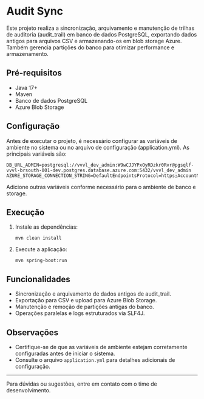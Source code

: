 # Audit Sync

Este projeto realiza a sincronização, arquivamento e manutenção de trilhas de auditoria (audit_trail) em banco de dados PostgreSQL, exportando dados antigos para arquivos CSV e armazenando-os em blob storage Azure. Também gerencia partições do banco para otimizar performance e armazenamento.

## Pré-requisitos
- Java 17+
- Maven
- Banco de dados PostgreSQL
- Azure Blob Storage

## Configuração
Antes de executar o projeto, é necessário configurar as variáveis de ambiente no sistema ou no arquivo de configuração (application.yml). As principais variáveis são:

```
DB_URL_ADMIN=postgresql://vvvl_dev_admin:W9wCJJYPxOyRDzkr0Rvr@pgsqlf-vvvl-brsouth-001-dev.postgres.database.azure.com:5432/vvvl_dev_admin
AZURE_STORAGE_CONNECTION_STRING=DefaultEndpointsProtocol=https;AccountName=...;AccountKey=...;EndpointSuffix=core.windows.net
```

Adicione outras variáveis conforme necessário para o ambiente de banco e storage.

## Execução
1. Instale as dependências:
   ```
   mvn clean install
   ```
2. Execute a aplicação:
   ```
   mvn spring-boot:run
   ```

## Funcionalidades
- Sincronização e arquivamento de dados antigos de audit_trail.
- Exportação para CSV e upload para Azure Blob Storage.
- Manutenção e remoção de partições antigas do banco.
- Operações paralelas e logs estruturados via SLF4J.

## Observações
- Certifique-se de que as variáveis de ambiente estejam corretamente configuradas antes de iniciar o sistema.
- Consulte o arquivo `application.yml` para detalhes adicionais de configuração.

---

Para dúvidas ou sugestões, entre em contato com o time de desenvolvimento.

